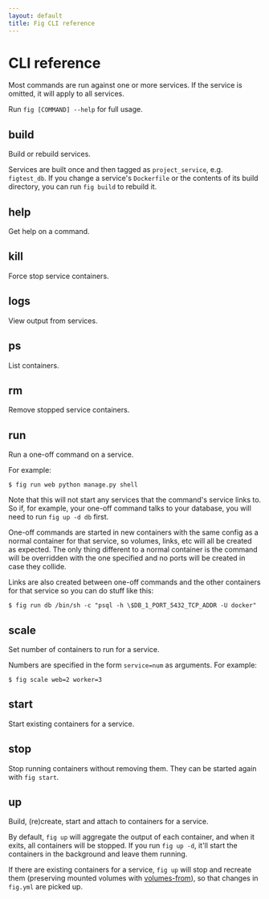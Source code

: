 ```yaml
---
layout: default
title: Fig CLI reference
---
```


CLI reference
=============

Most commands are run against one or more services. If the service is omitted, it will apply to all services.

Run `fig [COMMAND] --help` for full usage.

## build

Build or rebuild services.

Services are built once and then tagged as `project_service`, e.g. `figtest_db`. If you change a service's `Dockerfile` or the contents of its build directory, you can run `fig build` to rebuild it.

## help

Get help on a command.

## kill

Force stop service containers.

## logs

View output from services.

## ps

List containers.

## rm

Remove stopped service containers.


## run

Run a one-off command on a service.

For example:

    $ fig run web python manage.py shell

Note that this will not start any services that the command's service links to. So if, for example, your one-off command talks to your database, you will need to run `fig up -d db` first.

One-off commands are started in new containers with the same config as a normal container for that service, so volumes, links, etc will all be created as expected. The only thing different to a normal container is the command will be overridden with the one specified and no ports will be created in case they collide.

Links are also created between one-off commands and the other containers for that service so you can do stuff like this:

    $ fig run db /bin/sh -c "psql -h \$DB_1_PORT_5432_TCP_ADDR -U docker"

## scale

Set number of containers to run for a service.

Numbers are specified in the form `service=num` as arguments.
For example:

    $ fig scale web=2 worker=3

## start

Start existing containers for a service.

## stop

Stop running containers without removing them. They can be started again with `fig start`.

## up

Build, (re)create, start and attach to containers for a service.

By default, `fig up` will aggregate the output of each container, and when it exits, all containers will be stopped. If you run `fig up -d`, it'll start the containers in the background and leave them running.

If there are existing containers for a service, `fig up` will stop and recreate them (preserving mounted volumes with [volumes-from]), so that changes in `fig.yml` are picked up.

[volumes-from]: http://docs.docker.io/en/latest/use/working_with_volumes/
